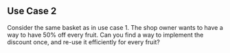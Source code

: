 ## Use Case 2

Consider the same basket as in use case 1. The shop owner wants to have a way to have 50% off every fruit. Can you find a way to implement the discount once, and re-use it efficiently for every fruit?